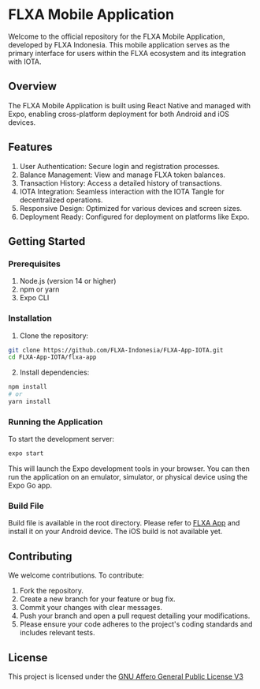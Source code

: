 # FLXA Mobile Application

Welcome to the official repository for the FLXA Mobile Application, developed by FLXA Indonesia. This mobile application serves as the primary interface for users within the FLXA ecosystem and its integration with IOTA.

## Overview
The FLXA Mobile Application is built using React Native and managed with Expo, enabling cross-platform deployment for both Android and iOS devices.

## Features
1. User Authentication: Secure login and registration processes.
2. Balance Management: View and manage FLXA token balances.
3. Transaction History: Access a detailed history of transactions.
4. IOTA Integration: Seamless interaction with the IOTA Tangle for decentralized operations.
5. Responsive Design: Optimized for various devices and screen sizes.
6. Deployment Ready: Configured for deployment on platforms like Expo.

## Getting Started
### Prerequisites

1. Node.js (version 14 or higher)
2. npm or yarn
3. Expo CLI

### Installation
1. Clone the repository:
```bash
git clone https://github.com/FLXA-Indonesia/FLXA-App-IOTA.git
cd FLXA-App-IOTA/flxa-app
```

2. Install dependencies:
```bash
npm install
# or
yarn install
```

### Running the Application
To start the development server:

```bash
expo start
```

This will launch the Expo development tools in your browser. You can then run the application on an emulator, simulator, or physical device using the Expo Go app.

### Build File
Build file is available in the root directory. Please refer to [FLXA App](FLXA.apk) and install it on your Android device. The iOS build is not available yet.

## Contributing
We welcome contributions. To contribute:
1. Fork the repository.
2. Create a new branch for your feature or bug fix.
3. Commit your changes with clear messages.
4. Push your branch and open a pull request detailing your modifications.
5. Please ensure your code adheres to the project's coding standards and includes relevant tests.

## License
This project is licensed under the [GNU Affero General Public License V3](LICENSE)
